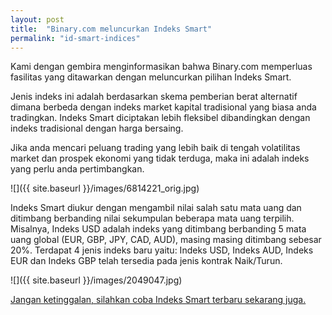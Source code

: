 ```yaml
---
layout: post
title:  "Binary.com meluncurkan Indeks Smart"
permalink: "id-smart-indices"
---
```

Kami dengan gembira menginformasikan bahwa Binary.com memperluas fasilitas yang ditawarkan dengan meluncurkan pilihan Indeks Smart.

Jenis indeks ini adalah berdasarkan skema pemberian berat alternatif dimana berbeda dengan indeks market kapital tradisional yang biasa anda tradingkan. Indeks Smart diciptakan lebih fleksibel dibandingkan dengan indeks tradisional dengan harga bersaing.

Jika anda mencari peluang trading yang lebih baik di tengah volatilitas market dan prospek ekonomi yang tidak terduga, maka ini adalah indeks yang perlu anda pertimbangkan.

![]({{ site.baseurl }}/images/6814221_orig.jpg)

Indeks Smart diukur dengan mengambil nilai salah satu mata uang dan ditimbang berbanding nilai sekumpulan beberapa mata uang terpilih. Misalnya, Indeks USD adalah indeks yang ditimbang berbanding 5 mata uang global (EUR, GBP, JPY, CAD, AUD), masing masing ditimbang sebesar 20%. Terdapat 4 jenis indeks baru yaitu: Indeks USD, Indeks AUD, Indeks EUR dan Indeks GBP telah tersedia pada jenis kontrak Naik/Turun.

![]({{ site.baseurl }}/images/2049047.jpg)

[Jangan ketinggalan, silahkan coba Indeks Smart terbaru sekarang juga.](https://www.binary.com/c/trade.cgi?market=smarties&amp;time=5t&amp;form_name=risefall&amp;expiry_&amp;amount_&amp;H=S0P&amp;currency=USD&amp;underlying_symbol=WLDAUD&amp;amount=2&amp;date_&amp;&amp;l=EN?utm_medium=social&amp;utm_source=blog&amp;utm_content=whatsnew)
